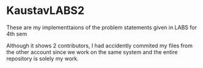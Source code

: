 # KaustavLABS2
These are my implementtaions of the problem statements given in LABS for 4th sem

Although it shows 2 contributors, I had accidently commited my files from the other account since we work on the same system and the entire
repository is solely my work.
